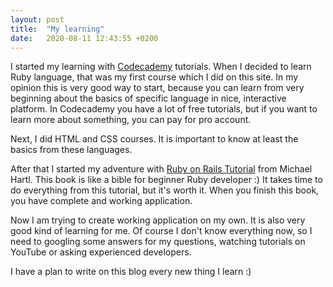 ```yaml
---
layout: post
title:  "My learning"
date:   2020-08-11 12:43:55 +0200
---
```

I started my learning with [Codecademy][codecademy] tutorials. When I decided to learn Ruby language, that was my first course which I did on this site. In my opinion this is very good way to start, because you can learn from very beginning about the basics of specific language in nice, interactive platform. In Codecademy you have a lot of free tutorials, but if you want to learn more about something, you can pay for pro account.

Next, I did HTML and CSS courses. It is important to know at least the basics from these languages.

After that I started my adventure with [Ruby on Rails Tutorial][ruby-on-rails-tutorial] from Michael Hartl. This book is like a bible for beginner Ruby developer :) It takes time to do everything from this tutorial, but it's worth it. When you finish this book, you have complete and working application.

Now I am trying to create working application on my own. It is also very good kind of learning for me. Of course I don't know everything now, so I need to googling some answers for my questions, watching tutorials on YouTube or asking experienced developers.

I have a plan to write on this blog every new thing I learn :)

[codecademy]: https://www.codecademy.com/
[ruby-on-rails-tutorial]: https://www.railstutorial.org/book